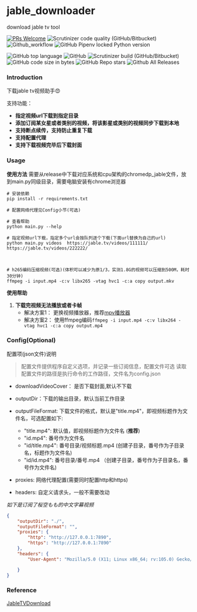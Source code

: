 # jable_downloader
download jable tv tool

[![PRs Welcome](https://img.shields.io/badge/PRs-welcome-brightgreen.svg?style=flat-square)](https://makeapullrequest.com)
![Scrutinizer code quality (GitHub/Bitbucket)](https://img.shields.io/scrutinizer/quality/g/2niuhe/jable_downloader/main)
![Github_workflow](https://github.com/2niuhe/jable_downloader/actions/workflows/python-package.yml/badge.svg)
![GitHub Pipenv locked Python version](https://img.shields.io/github/pipenv/locked/python-version/2niuhe/jable_downloader)

![GitHub top language](https://img.shields.io/github/languages/top/2niuhe/jable_downloader)
![GitHub](https://img.shields.io/github/license/2niuhe/jable_downloader)
![Scrutinizer build (GitHub/Bitbucket)](https://img.shields.io/scrutinizer/build/g/2niuhe/jable_downloader/main)
![GitHub code size in bytes](https://img.shields.io/github/languages/code-size/2niuhe/jable_downloader)
![GitHub Repo stars](https://img.shields.io/github/stars/2niuhe/jable_downloader?style=social)
![Github All Releases](https://img.shields.io/github/downloads/2niuhe/jable_downloader/total.svg)

### Introduction
下载jable tv视频助手:heart_eyes:

支持功能：
- **指定视频url下载到指定目录**
- **添加订阅某女星或者类别的视频，将该影星或类别的视频同步下载到本地**
- **支持断点续传，支持防止重复下载**
- **支持配置代理**
- **支持下载视频完毕后下载封面**

### Usage

**使用方法**
需要从release中下载对应系统和cpu架构的chromedp_jable文件，放到main.py同级目录，需要电脑安装有chrome浏览器



```shell
# 安装依赖
pip install -r requirements.txt

# 配置网络代理见Config小节(可选)

# 查看帮助
python main.py --help

# 指定视频url下载，指定多个url会按队列逐个下载(下面url替换为自己的url)
python main.py videos  https://jable.tv/videos/111111/  https://jable.tv/videos/222222/



# h265编码压缩视频(可选)(体积可以减少为原1/3，实测1.8G的视频可以压缩到500M，耗时30分钟)
ffmpeg -i input.mp4 -c:v libx265 -vtag hvc1 -c:a copy output.mkv
```

**使用帮助**

1. **下载完视频无法播放或者卡帧**
    - 解决方案1： 更换视频播放器，推荐[mpv播放器](https://mpv.io/installation/)
    - 解决方案2： 使用ffmpeg编码`ffmpeg -i input.mp4 -c:v libx264 -vtag hvc1 -c:a copy output.mp4`

### Config(Optional)

配置项(json文件)说明

> 配置文件提供程序自定义选项，并记录一些订阅信息，配置文件可选
> 读取配置文件的路径是执行命令的工作路径，文件名为config.json

- downloadVideoCover： 是否下载封面,默认不下载
- outputDir：下载的输出目录，默认当前工作目录
- outputFileFormat: 下载文件的格式，默认是"title.mp4"，即视频标题作为文件名，可选配置如下:
    - "title.mp4": 默认值，即视频标题作为文件名 (**推荐**)
    - "id.mp4": 番号作为文件名
    - "id/title.mp4": 番号目录/视频标题.mp4 (创建子目录，番号作为子目录名，标题作为文件名) 
    - "id/id.mp4": 番号目录/番号.mp4 （创建子目录，番号作为子目录名，番号作为文件名)
- proxies: 网络代理配置(需要同时配置http和https)

- headers: 自定义请求头，一般不需要改动

*如下是订阅了桜空もも的中文字幕视频*

```json
{
    "outputDir": "./",
    "outputFileFormat": "",  
    "proxies": {
        "http": "http://127.0.0.1:7890",
        "https": "http://127.0.0.1:7890"
    },
    "headers": {
        "User-Agent": "Mozilla/5.0 (X11; Linux x86_64; rv:105.0) Gecko/20100101 Firefox/105.0",

    }
}
```

### Reference
[JableTVDownload](https://github.com/hcjohn463/JableTVDownload)
